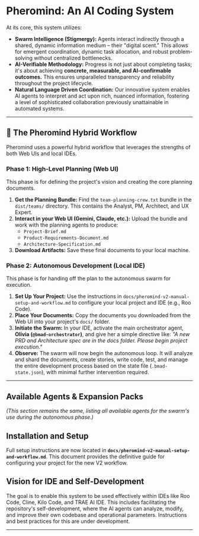 # Pheromind: An AI Coding System

At its core, this system utilizes:

- **Swarm Intelligence (Stigmergy):** Agents interact indirectly through a shared, dynamic information medium – their "digital scent." This allows for emergent coordination, dynamic task allocation, and robust problem-solving without centralized bottlenecks.
- **AI-Verifiable Methodology:** Progress is not just about completing tasks; it's about achieving **concrete, measurable, and AI-confirmable outcomes.** This ensures unparalleled transparency and reliability throughout the project lifecycle.
- **Natural Language Driven Coordination:** Our innovative system enables AI agents to interpret and act upon rich, nuanced information, fostering a level of sophisticated collaboration previously unattainable in automated systems.

---

## 🚀 The Pheromind Hybrid Workflow

Pheromind uses a powerful hybrid workflow that leverages the strengths of both Web UIs and local IDEs.

### **Phase 1: High-Level Planning (Web UI)**
This phase is for defining the project's vision and creating the core planning documents.

1.  **Get the Planning Bundle:** Find the `team-planning-crew.txt` bundle in the `dist/teams/` directory. This contains the Analyst, PM, Architect, and UX Expert.
2.  **Interact in your Web UI (Gemini, Claude, etc.):** Upload the bundle and work with the planning agents to produce:
    *   `Project-Brief.md`
    *   `Product-Requirements-Document.md`
    *   `Architecture-Specification.md`
3.  **Download Artifacts:** Save these final documents to your local machine.

### **Phase 2: Autonomous Development (Local IDE)**
This phase is for handing off the plan to the autonomous swarm for execution.

1.  **Set Up Your Project:** Use the instructions in `docs/pheromind-v2-manual-setup-and-workflow.md` to configure your local project and IDE (e.g., Roo Code).
2.  **Place Your Documents:** Copy the documents you downloaded from the Web UI into your project's `docs/` folder.
3.  **Initiate the Swarm:** In your IDE, activate the main orchestrator agent, **Olivia (`@bmad-orchestrator`)**, and give her a simple directive like: *"A new PRD and Architecture spec are in the docs folder. Please begin project execution."*
4.  **Observe:** The swarm will now begin the autonomous loop. It will analyze and shard the documents, create stories, write code, test, and manage the entire development process based on the state file (`.bmad-state.json`), with minimal further intervention required.

---

## Available Agents & Expansion Packs
*(This section remains the same, listing all available agents for the swarm's use during the autonomous phase.)*

## Installation and Setup
Full setup instructions are now located in **`docs/pheromind-v2-manual-setup-and-workflow.md`**. This document provides the definitive guide for configuring your project for the new V2 workflow.

## Vision for IDE and Self-Development
The goal is to enable this system to be used effectively within IDEs like Roo Code, Cline, Kilo Code, and TRAE AI IDE. This includes facilitating the repository's self-development, where the AI agents can analyze, modify, and improve their own codebase and operational parameters. Instructions and best practices for this are under development.

---
